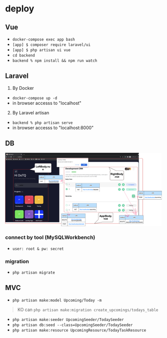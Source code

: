 # deploy

## Vue

- `docker-compose exec app bash`
- `[app] $ composer require laravel/ui`
- `[app] $ php artisan ui vue`
- `cd backend`
- `backend % npm install && npm run watch`

## Laravel

1. By Docker
- `docker-compose up -d`
- in browser accesss to "localhost"
2. By Laravel artisan
- `backend % php artisan serve`
- in browser accesss to "localhost:8000"

## DB

![demo](demo.png)
### connect by tool (MySQLWorkbench)
- `user: root & pw: secret`
### migration
- `php artisan migrate`

## MVC

- `php artisan make:model Upcoming/Today -m`
>KO can `php artisan make:migration create_upcomings/todays_table`
- `php artisan make:seeder UpcomingSeeder/TodaySeeder`
- `php artisan db:seed --class=UpcomingSeeder/TodaySeeder`
- `php artisan make:resource UpcomingResource/TodayTaskResource`

